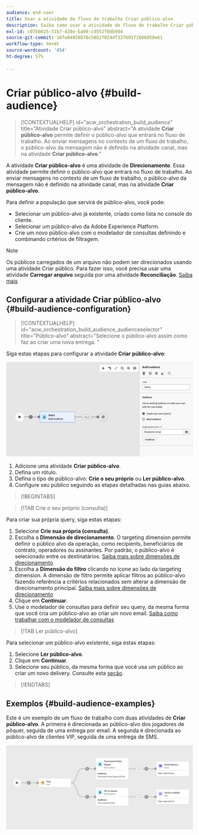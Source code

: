 ```yaml
---
audience: end-user
title: Usar a atividade de fluxo de trabalho Criar público-alvo
description: Saiba como usar a atividade de fluxo de trabalho Criar público-alvo
exl-id: c07bb025-51b7-428e-ba00-cd552f0db9d4
source-git-commit: 16fe04858870c58b2f0244f33f691f1606050e61
workflow-type: tm+mt
source-wordcount: '454'
ht-degree: 57%

---
```


# Criar público-alvo {#build-audience}

>[!CONTEXTUALHELP]
>id="acw_orchestration_build_audience"
>title="Atividade Criar público-alvo"
>abstract="A atividade **Criar público-alvo** permite definir o público-alvo que entrará no fluxo de trabalho. Ao enviar mensagens no contexto de um fluxo de trabalho, o público-alvo da mensagem não é definido na atividade canal, mas na atividade **Criar público-alvo**."

A atividade **Criar público-alvo** é uma atividade de **Direcionamento**. Essa atividade permite definir o público-alvo que entrará no fluxo de trabalho. Ao enviar mensagens no contexto de um fluxo de trabalho, o público-alvo da mensagem não é definido na atividade canal, mas na atividade **Criar público-alvo**.

Para definir a população que servirá de público-alvo, você pode:

* Selecionar um público-alvo já existente, criado como lista no console do cliente.
* Selecionar um público-alvo da Adobe Experience Platform.
* Crie um novo público-alvo com o modelador de consultas definindo e combinando critérios de filtragem.

>[!NOTE]
>
>Os públicos carregados de um arquivo não podem ser direcionados usando uma atividade Criar público. Para fazer isso, você precisa usar uma atividade **Carregar arquivo** seguida por uma atividade **Reconciliação**. [Saiba mais](../../audience/about-recipients.md)

<!--
The **Build audience** activity can be placed at the beginning of the workflow or after any other activity. Any activity can be placed after the **Build audience**.
-->

## Configurar a atividade Criar público-alvo {#build-audience-configuration}

>[!CONTEXTUALHELP]
>id="acw_orchestration_build_audience_audienceselector"
>title="Público-alvo"
>abstract="Selecione o público-alvo assim como faz ao criar uma nova entrega. "

Siga estas etapas para configurar a atividade **Criar público-alvo**:

![Captura de tela mostrando a interface de configuração de público do fluxo de trabalho.](../assets/workflow-audience.png)

1. Adicione uma atividade **Criar público-alvo**.
1. Defina um rótulo.
1. Defina o tipo de público-alvo: **Crie o seu próprio** ou **Ler público-alvo**.
1. Configure seu público seguindo as etapas detalhadas nas guias abaixo.

>[!BEGINTABS]

>[!TAB Crie o seu próprio (consulta)]

Para criar sua própria query, siga estas etapas:

1. Selecione **Crie sua própria (consulta)**.
1. Escolha a **Dimensão de direcionamento**. O targeting dimension permite definir o público alvo da operação, como recipients, beneficiários de contrato, operadores ou assinantes. Por padrão, o público-alvo é selecionado entre os destinatários. [Saiba mais sobre dimensões de direcionamento](../../audience/targeting-dimensions.md#targeting)
1. Escolha a **Dimensão do filtro** clicando no ícone ao lado da targeting dimension. A dimensão de filtro permite aplicar filtros ao público-alvo fazendo referência a critérios relacionados sem alterar a dimensão de direcionamento principal. [Saiba mais sobre dimensões de direcionamento](../../audience/targeting-dimensions.md#filtering)
1. Clique em **Continuar**.
1. Use o modelador de consultas para definir seu query, da mesma forma que você cria um público-alvo ao criar um novo email. [Saiba como trabalhar com o modelador de consultas](../../query/query-modeler-overview.md)

>[!TAB Ler público-alvo]

Para selecionar um público-alvo existente, siga estas etapas:

1. Selecione **Ler público-alvo**.
1. Clique em **Continuar**.
1. Selecione seu público, da mesma forma que você usa um público ao criar um novo delivery. Consulte esta [seção](../../audience/add-audience.md).

>[!ENDTABS]

## Exemplos {#build-audience-examples}

Este é um exemplo de um fluxo de trabalho com duas atividades de **Criar público-alvo**. A primeira é direcionada ao público-alvo dos jogadores de pôquer, seguida de uma entrega por email. A segunda é direcionada ao público-alvo de clientes VIP, seguida de uma entrega de SMS.

![Captura de tela mostrando um exemplo de fluxo de trabalho com duas atividades de criação de público-alvo direcionadas a públicos-alvo diferentes.](../assets/workflow-audience-example.png)